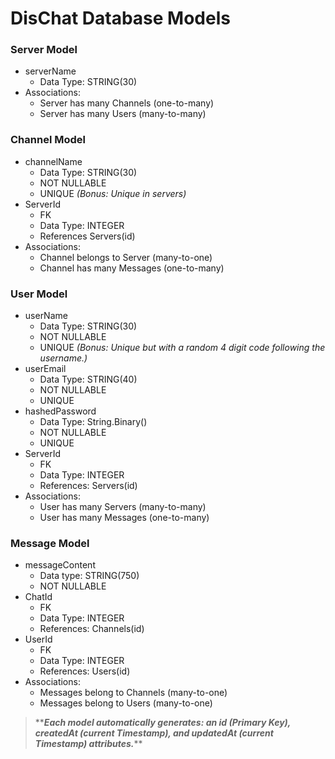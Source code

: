 DisChat Database Models
====
### Server Model
- serverName
  - Data Type: STRING(30)
- Associations:
  - Server has many Channels (one-to-many)
  - Server has many Users (many-to-many)
### Channel Model
- channelName
  - Data Type: STRING(30)
  - NOT NULLABLE
  - UNIQUE _(Bonus: Unique in servers)_
- ServerId
  - FK
  - Data Type: INTEGER
  - References  Servers(id)
- Associations:
  - Channel belongs to Server (many-to-one)
  - Channel has many Messages (one-to-many)
### User Model
- userName
  - Data Type: STRING(30)
  - NOT NULLABLE
  - UNIQUE _(Bonus: Unique but with a random 4 digit code following the username.)_
- userEmail
  - Data Type: STRING(40)
  - NOT NULLABLE
  - UNIQUE
- hashedPassword
  - Data Type: String.Binary()
  - NOT NULLABLE
  - UNIQUE
- ServerId
  - FK
  - Data Type: INTEGER
  - References: Servers(id)
- Associations:
  - User has many Servers (many-to-many)
  - User has many Messages (one-to-many)

### Message Model
- messageContent
  - Data type: STRING(750)
  - NOT NULLABLE
- ChatId
  - FK
  - Data Type: INTEGER
  - References: Channels(id)
- UserId
  - FK
  - Data Type: INTEGER
  - References: Users(id)
- Associations:
  - Messages belong to Channels (many-to-one)
  - Messages belong to Users (many-to-one)

> *****Each model automatically generates:
> an id (Primary Key),
> createdAt (current Timestamp),
> and updatedAt (current Timestamp) attributes.***\*\*

